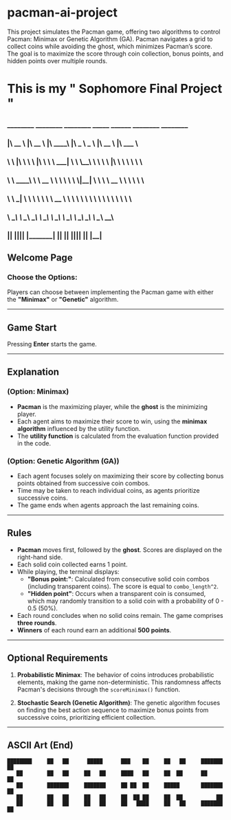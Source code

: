 # pacman-ai-project
This project simulates the Pacman game, offering two algorithms to control Pacman: Minimax or Genetic Algorithm (GA). Pacman navigates a grid to collect coins while avoiding the ghost, which minimizes Pacman’s score. The goal is to maximize the score through coin collection, bonus points, and hidden points over multiple rounds.

# This is my " Sophomore Final Project "


### ________        ________          ________          _____ ______           ________          ________      
### |\   __  \      |\   __  \        |\   ____\        |\   _ \  _   \        |\   __  \        |\   ___  \    
### \ \  \|\  \     \ \  \|\  \       \ \  \___|        \ \  \\\__\ \  \       \ \  \|\  \       \ \  \\ \  \   
###  \ \   ____\     \ \   __  \       \ \  \            \ \  \\|__| \  \       \ \   __  \       \ \  \\ \  \  
###   \ \  \___|      \ \  \ \  \       \ \  \____        \ \  \    \ \  \       \ \  \ \  \       \ \  \\ \  \ 
###    \ \__\          \ \__\ \__\       \ \_______\       \ \__\    \ \__\       \ \__\ \__\       \ \__\\ \__\
###     \|__|           \|__|\|__|        \|_______|        \|__|     \|__|        \|__|\|__|        \|__| \|__|


## Welcome Page

### Choose the Options:
Players can choose between implementing the Pacman game with either the **"Minimax"** or **"Genetic"** algorithm.

---

## Game Start

Pressing **Enter** starts the game.

---

## Explanation

### (Option: Minimax)

- **Pacman** is the maximizing player, while the **ghost** is the minimizing player.
- Each agent aims to maximize their score to win, using the **minimax algorithm** influenced by the utility function.
- The **utility function** is calculated from the evaluation function provided in the code.

### (Option: Genetic Algorithm (GA))

- Each agent focuses solely on maximizing their score by collecting bonus points obtained from successive coin combos.
- Time may be taken to reach individual coins, as agents prioritize successive coins.
- The game ends when agents approach the last remaining coins.

---

## Rules

- **Pacman** moves first, followed by the **ghost**. Scores are displayed on the right-hand side.
- Each solid coin collected earns 1 point.
- While playing, the terminal displays:
  - **"Bonus point:"**: Calculated from consecutive solid coin combos (including transparent coins). The score is equal to `combo_length^2`.
  - **"Hidden point"**: Occurs when a transparent coin is consumed, which may randomly transition to a solid coin with a probability of 0 - 0.5 (50%).
- Each round concludes when no solid coins remain. The game comprises **three rounds**.
- **Winners** of each round earn an additional **500 points**.

---

## Optional Requirements

1. **Probabilistic Minimax**: The behavior of coins introduces probabilistic elements, making the game non-deterministic. This randomness affects Pacman's decisions through the `scoreMinimax()` function.
  
2. **Stochastic Search (Genetic Algorithm)**: The genetic algorithm focuses on finding the best action sequence to maximize bonus points from successive coins, prioritizing efficient collection.

---

## ASCII Art (End)

```plaintext
████████     ██   ██      █████      ███    ██     ██   ██     ███████         ██ 
   ██        ██   ██     ██   ██     ████   ██     ██  ██      ██              ██ 
   ██        ███████     ███████     ██ ██  ██     █████       ███████         ██ 
   ██        ██   ██     ██   ██     ██  ██ ██     ██  ██           ██            
   ██        ██   ██     ██   ██     ██   ████     ██   ██     ███████         ██ 
